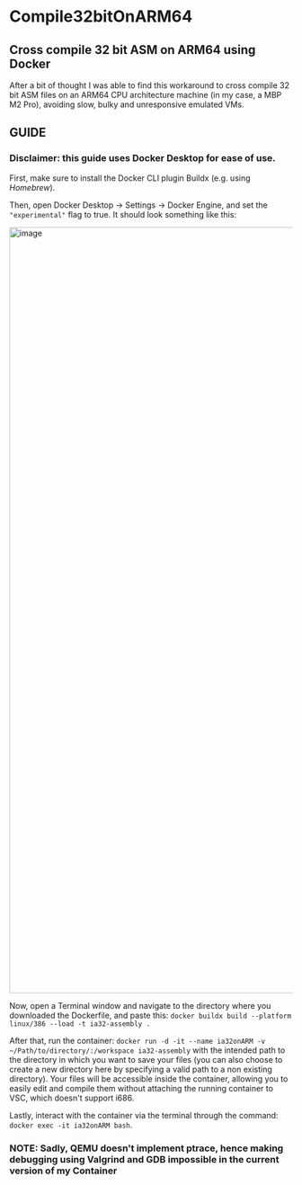 # Compile32bitOnARM64
## Cross compile 32 bit ASM on ARM64 using Docker

After a bit of thought I was able to find this workaround to cross compile 32 bit ASM files on an ARM64 CPU architecture machine (in my case, a MBP M2 Pro), avoiding slow, bulky and unresponsive emulated VMs.

## GUIDE
### Disclaimer: this guide uses Docker Desktop for ease of use.

First, make sure to install the Docker CLI plugin Buildx (e.g. using _Homebrew_).

Then, open Docker Desktop -> Settings -> Docker Engine, and set the `` "experimental" `` flag to true. It should look something like this:



<img width="1363" alt="image" src="https://github.com/prollyyes/Compile32bitOnARM64/assets/127027878/fa9337ae-3ad9-42ae-9cfd-72b271d2948b">




Now, open a Terminal window and navigate to the directory where you downloaded the Dockerfile, and paste this: `docker buildx build --platform linux/386 --load -t ia32-assembly .`

After that, run the container: `docker run -d -it --name ia32onARM -v ~/Path/to/directory/:/workspace ia32-assembly` with the intended path to the directory in which you want to save your files (you can also choose to create a new directory here by specifying a valid path to a non existing directory). Your files will be accessible inside the container, allowing you to easily edit and compile them without attaching the running container to VSC, which doesn't support i686.

Lastly, interact with the container via the terminal through the command: `docker exec -it ia32onARM bash`.

### NOTE: Sadly, QEMU doesn't implement ptrace, hence making debugging using Valgrind and GDB impossible in the current version of my Container
